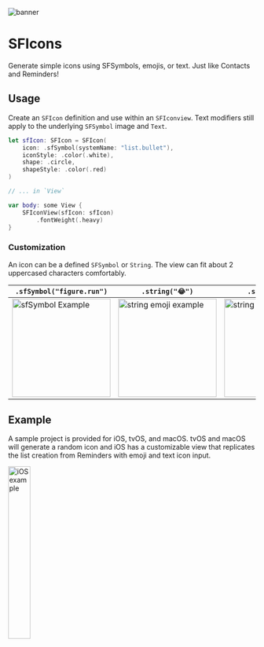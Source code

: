 ![banner](https://github.com/LePips/SFIcons/assets/20747774/ec99dcc9-7eb6-4789-b9fc-7f554b11adbe)

# SFIcons

Generate simple icons using SFSymbols, emojis, or text. Just like Contacts and Reminders!

## Usage

Create an `SFIcon` definition and use within an `SFIconview`. Text modifiers still apply to the underlying `SFSymbol` image and `Text`.

```swift
let sfIcon: SFIcon = SFIcon(
    icon: .sfSymbol(systemName: "list.bullet"),
    iconStyle: .color(.white),
    shape: .circle,
    shapeStyle: .color(.red)
)

// ... in `View`

var body: some View {
    SFIconView(sfIcon: sfIcon)
        .fontWeight(.heavy)
}
```

### Customization

An icon can be a defined `SFSymbol` or `String`. The view can fit about 2 uppercased characters comfortably.

| `.sfSymbol("figure.run")`  | `.string("😂")` | `.string("SJ")` |
| ------------- | ------------- | ------------- |
| <img width="200" alt="sfSymbol Example" src="https://github.com/LePips/SFIcons/assets/20747774/7cbd9321-23e0-4109-84eb-25c17d2f1aac">  | <img width="200" alt="string emoji example" src="https://github.com/LePips/SFIcons/assets/20747774/2b10ab70-eb75-476e-b7a5-6feaf9d0609c">  | <img width="200" alt="string initials example" src="https://github.com/LePips/SFIcons/assets/20747774/bf6cc3a3-11d5-477b-90c2-57434a53ecd5"> |

## Example

A sample project is provided for iOS, tvOS, and macOS. tvOS and macOS will generate a random icon and iOS has a customizable view that replicates the list creation from Reminders with emoji and text icon input.

<img width="30%" alt="iOS example" src="https://github.com/LePips/SFIcons/assets/20747774/75870428-e046-45b7-86dc-87400df3fc09">
